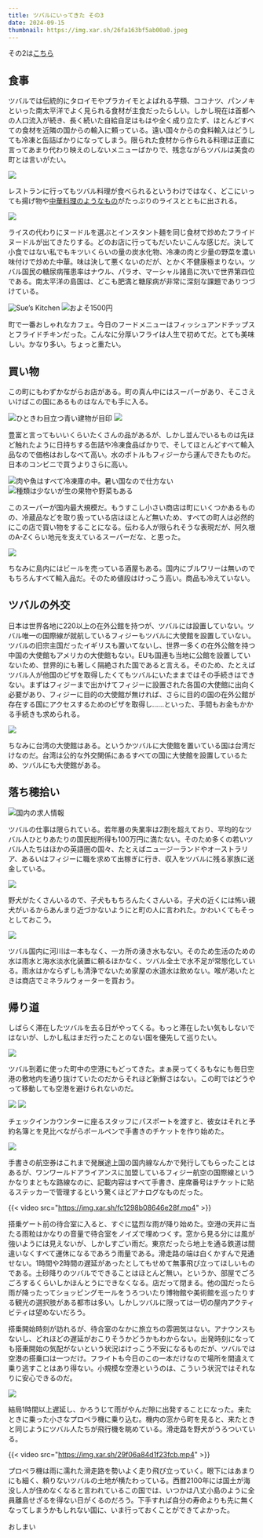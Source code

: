 ```yaml
---
title: ツバルにいってきた その3
date: 2024-09-15
thumbnail: https://img.xar.sh/26fa163bf5ab00a0.jpeg
---
```


その2は[こちら](/post/1722984612/)


## 食事

ツバルでは伝統的にタロイモやプラカイモとよばれる芋類、ココナツ、パンノキといった南太平洋でよく見られる食材が主食だったらしい。しかし現在は首都への人口流入が続き、長く続いた自給自足はもはや全く成り立たず、ほとんどすべての食材を近隣の国からの輸入に頼っている。遠い国々からの食料輸入はどうしても冷凍と缶詰ばかりになってしまう。限られた食材から作られる料理は正直に言ってあまり代わり映えのしないメニューばかりで、残念ながらツバルは美食の町とは言いがたい。

![](https://img.xar.sh/b9762d1b879f7bf6.jpeg)

レストランに行ってもツバル料理が食べられるというわけではなく、どこにいっても揚げ物や[中華料理のようなもの](https://ja.wikipedia.org/wiki/%E3%83%81%E3%83%A3%E3%83%97%E3%82%B9%E3%82%A4)がたっぷりのライスとともに出される。

![](https://img.xar.sh/9f2d65e2f4969364.jpeg)

ライスの代わりにヌードルを選ぶとインスタント麺を同じ食材で炒めたフライドヌードルが出てきたりする。どのお店に行ってもだいたいこんな感じだ。決して小食ではない私でもキツいくらいの量の炭水化物、冷凍の肉と少量の野菜を濃い味付けで炒めた中華。味は決して悪くないのだが、とかく不健康極まりない。ツバル国民の糖尿病罹患率はナウル、パラオ、マーシャル諸島に次いで世界第四位である。南太平洋の島国は、どこも肥満と糖尿病が非常に深刻な課題でありつづけている。

![Sue’s Kitchen](https://img.xar.sh/8734994e342b4240.jpeg)
![およそ1500円](https://img.xar.sh/2c54d274cc9cfef7.jpeg)

町で一番おしゃれなカフェ。今日のフードメニューはフィッシュアンドチップスとフライドチキンだった。こんなに分厚いフライは人生で初めてだ。とても美味しい。かなり多い。ちょっと重たい。


## 買い物

この町にもわずかながらお店がある。町の真ん中にはスーパーがあり、そこさえいけばこの国にあるものはなんでも手に入る。

![ひときわ目立つ青い建物が目印](https://img.xar.sh/c0566454a4045e6b.jpeg)
![](https://img.xar.sh/30870349f2ade70a.jpeg)

豊富と言ってもいいくらいたくさんの品があるが、しかし並んでいるものは先ほど触れたように日持ちする缶詰や冷凍食品ばかりで、そしてほとんどすべて輸入品なので価格はおしなべて高い。水のボトルもフィジーから運んできたものだ。日本のコンビニで買うよりさらに高い。

![肉や魚はすべて冷凍庫の中。暑い国なので仕方ない](https://img.xar.sh/877ce6ba04aa4793.jpeg)
![種類は少ないが生の果物や野菜もある](https://img.xar.sh/c0882739a5df36d5.jpeg)

このスーパーが国内最大規模だ。もうすこし小さい商店は町にいくつかあるものの、冷蔵品などを取り扱っている店はほとんど無いため、すべての町人は必然的にこの店で買い物をすることになる。伝わる人が限られそうな表現だが、阿久根のA-Zくらい地元を支えているスーパーだな、と思った。

![](https://img.xar.sh/26fa163bf5ab00a0.jpeg)

ちなみに島内にはビールを売っている酒屋もある。国内にブルワリーは無いのでもちろんすべて輸入品だ。そのため値段はけっこう高い。商品も冷えていない。

## ツバルの外交

日本は世界各地に220以上の在外公館を持つが、ツバルには設置していない。ツバル唯一の国際線が就航しているフィジーもツバルに大使館を設置していない。ツバルの旧宗主国だったイギリスも置いてないし、世界一多くの在外公館を持つ中国の大使館もアメリカの大使館もない。EUも国連も当地に公館を設置していないため、世界的にも著しく隔絶された国であると言える。そのため、たとえばツバル人が他国のビザを取得したくてもツバルにいたままではその手続きはできない。まずはフィジーまで出かけてフィジーに設置された各国の大使館に出向く必要があり、フィジーに目的の大使館が無ければ、さらに目的の国の在外公館が存在する国にアクセスするためのビザを取得し……といった、手間もお金もかかる手続きも求められる。

![](https://img.xar.sh/f35fbd71e8c225cf.jpeg)

ちなみに台湾の大使館はある。というかツバルに大使館を置いている国は台湾だけなのだ。台湾は公的な外交関係にあるすべての国に大使館を設置しているため、ツバルにも大使館がある。

## 落ち穂拾い

![国内の求人情報](https://img.xar.sh/c6cf719b6645bc4c.jpeg)

ツバルの仕事は限られている。若年層の失業率は2割を超えており、平均的なツバル人ひとりあたりの国民総所得も100万円に満たない。そのため多くの若いツバル人たちはほかの英語圏の国々、たとえばニュージーランドやオーストラリア、あるいはフィジーに職を求めて出稼ぎに行き、収入をツバルに残る家族に送金している。

![](https://img.xar.sh/3b8e9c88ccb4ba57.jpeg)

野犬がたくさんいるので、子犬ももちろんたくさんいる。子犬の近くには怖い親犬がいるからあんまり近づかないようにと町の人に言われた。かわいくてもそっとしておこう。

![](https://img.xar.sh/88ea0a43b619f418.jpeg)

ツバル国内に河川は一本もなく、一カ所の湧き水もない。そのため生活のための水は雨水と海水淡水化装置に頼るほかなく、ツバル全土で水不足が常態化している。雨水はかならずしも清浄でないため家屋の水道水は飲めない。喉が渇いたときは商店でミネラルウォーターを買おう。

## 帰り道

しばらく滞在したツバルを去る日がやってくる。もっと滞在したい気もしないではないが、しかし私はまだ行ったことのない国を優先して巡りたい。

![](https://img.xar.sh/0b349a046e68f04e.jpeg)

ツバル到着に使った町中の空港にもどってきた。まぁ戻ってくるもなにも毎日空港の敷地内を通り抜けていたのだからそれほど新鮮さはない。この町ではどうやって移動しても空港を避けられないのだ。

![](https://img.xar.sh/1a940a4ae6bbaef2.jpeg)
![](https://img.xar.sh/7de36c60915960e1.jpeg)

チェックインカウンターに座るスタッフにパスポートを渡すと、彼女はそれと予約名簿とを見比べながらボールペンで手書きのチケットを作り始めた。

![](https://img.xar.sh/b9a9dcf2e1a31c7b.jpeg)

手書きの航空券はこれまで発展途上国の国内線なんかで発行してもらったことはあるが、ワンワールドアライアンスに加盟しているフィジー航空の国際線というかなりまともな路線なのに、記載内容はすべて手書き、座席番号はチケットに貼るステッカーで管理するという驚くほどアナログなものだった。

{{< video src="https://img.xar.sh/fc1298b08646e28f.mp4" >}}

搭乗ゲート前の待合室に入ると、すぐに猛烈な雨が降り始めた。空港の天井に当たる雨粒はかなりの音量で待合室をノイズで埋めつくす。窓から見る分には風が強いようには見えないが、しかしすごい雨だ。東京だったら地上を通る鉄道は間違いなくすべて運休になるであろう雨量である。滑走路の端は白くかすんで見通せない。1時間や2時間の遅延があったとしてもせめて無事飛び立ってほしいものである。土砂降りのツバルでできることはほとんど無い。というか、部屋でごろごろするくらいしかほんとうにできなくなる。店だって閉まる。他の国だったら雨が降ったってショッピングモールをうろついたり博物館や美術館を巡ったりする観光の選択肢がある都市は多い。しかしツバルに限っては一切の屋内アクティビティは望めないだろう。

搭乗開始時刻が訪れるが、待合室のなかに旅立ちの雰囲気はない。アナウンスもないし、どれほどの遅延がおこりそうかどうかもわからない。出発時刻になっても搭乗開始の気配がないという状況はけっこう不安になるものだが、ツバルでは空港の搭乗口は一つだけ。フライトも今日のこの一本だけなので場所を間違えて乗り逃すことはあり得ない。小規模な空港というのは、こういう状況ではそれなりに安心できるのだ。

![](https://img.xar.sh/a71a07b6af5c0b41.jpeg)

結局1時間以上遅延し、かろうじて雨がやんだ隙に出発することになった。来たときに乗った小さなプロペラ機に乗り込む。機内の窓から町を見ると、来たときと同じようにツバル人たちが飛行機を眺めている。滑走路を野犬がうろついている。

{{< video src="https://img.xar.sh/29f06a84d1f23fcb.mp4" >}}

プロペラ機は雨に濡れた滑走路を勢いよく走り飛び立っていく。眼下にはあまりにも細く、頼りないツバルの土地が横たわっている。西暦2100年には国土が海没し人が住めなくなると言われているこの国では、いつかは八丈小島のように全員離島せざるを得ない日がくるのだろう。下手すれば自分の寿命よりも先に無くなってしまうかもしれない国に、いま行っておくことができてよかった。

おしまい
